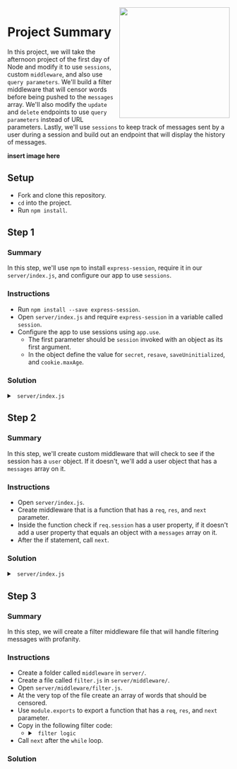 <img src="https://devmounta.in/img/logowhiteblue.png" width="250" align="right">

# Project Summary

In this project, we will take the afternoon project of the first day of Node and modify it to use `sessions`, custom `middleware`, and also use `query parameters`. We'll build a filter middleware that will censor words before being pushed to the `messages` array. We'll also modify the `update` and `delete` endpoints to use `query parameters` instead of URL parameters. Lastly, we'll use `sessions` to keep track of messages sent by a user during a session and build out an endpoint that will display the history of messages.

<b> insert image here </b>

## Setup

* Fork and clone this repository.
* `cd` into the project.
* Run `npm install`.

## Step 1

### Summary

In this step, we'll use `npm` to install `express-session`, require it in our `server/index.js`, and configure our app to use `sessions`.

### Instructions

* Run `npm install --save express-session`.
* Open `server/index.js` and require `express-session` in a variable called `session`.
* Configure the app to use sessions using `app.use`.
  * The first parameter should be `session` invoked with an object as its first argument.
  * In the object define the value for `secret`, `resave`, `saveUninitialized`, and `cookie.maxAge`.

### Solution

<details>

<summary> <code> server/index.js </code> </summary>

```js
const express = require('express');
const bodyParser = require('body-parser');
const session = require('express-session');
const mc = require( `${__dirname}/controllers/messages_controller` );

const app = express();

app.use( bodyParser.json() );
app.use( express.static( `${__dirname}/../public/build` ) );
app.use( session({
  secret: '@nyth!ng y0u w@nT',
  resave: false,
  saveUninitialized: false,
  cookie: { maxAge: 10000 }
}));

const messagesBaseUrl = "/api/messages";
app.post( messagesBaseUrl, mc.create );
app.get( messagesBaseUrl, mc.read );
app.put( `${messagesBaseUrl}`, mc.update );
app.delete( `${messagesBaseUrl}`, mc.delete );

const port = 3000;
app.listen( port, () => { console.log(`Server listening on port ${port}.`); } );
```

</details>

## Step 2

### Summary

In this step, we'll create custom middleware that will check to see if the session has a `user` object. If it doesn't, we'll add a user object that has a `messages` array on it.

### Instructions

* Open `server/index.js`.
* Create middleware that is a function that has a `req`, `res`, and `next` parameter.
* Inside the function check if `req.session` has a user property, if it doesn't add a user property that equals an object with a `messages` array on it.
* After the if statement, call `next`.

### Solution

<details>

<summary> <code> server/index.js </code> </summary>

```js
const express = require('express');
const bodyParser = require('body-parser');
const session = require('express-session');
const mc = require( `${__dirname}/controllers/messages_controller` );

const app = express();

app.use( bodyParser.json() );
app.use( express.static( `${__dirname}/../public/build` ) );
app.use( session({
  secret: '@nyth!ng y0u w@nT',
  resave: false,
  saveUninitialized: false,
  cookie: { maxAge: 10000 }
}));

app.use( ( req, res, next ) => {
  const { session } = req;
  if ( !session.user ) {
    session.user = {
      messages: []
    };
  }
} );

const messagesBaseUrl = "/api/messages";
app.post( messagesBaseUrl, mc.create );
app.get( messagesBaseUrl, mc.read );
app.put( `${messagesBaseUrl}`, mc.update );
app.delete( `${messagesBaseUrl}`, mc.delete );

const port = 3000;
app.listen( port, () => { console.log(`Server listening on port ${port}.`); } );
```

</details>

## Step 3

### Summary

In this step, we will create a filter middleware file that will handle filtering messages with profanity.

### Instructions

* Create a folder called `middleware` in `server/`.
* Create a file called `filter.js` in `server/middleware/`.
* Open `server/middleware/filter.js`.
* At the very top of the file create an array of words that should be censored.
* Use `module.exports` to export a function that has a `req`, `res`, and `next` parameter.
* Copy in the following filter code:
  * <details>
    
    <summary> <code> filter logic </code> </summary>
    
    ```js
    while ( notAllowed.find( word => req.body.text.includes(word) ) ) {
      const badWord = notAllowed.find( word => req.body.text.includes(word) );
      req.body.text = req.body.text.replace( badWord, '*'.repeat( badWord.length ) );
    }
    ```
    
    </details>
* Call `next` after the `while` loop.

### Solution



